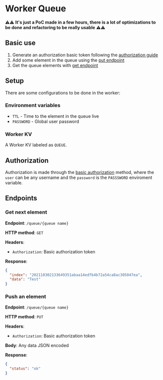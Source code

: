 # Worker Queue
:warning::warning: **It's just a PoC  made in a few hours, there is a lot of optimizations to be done and refactoring to be really usable** :warning::warning:

## Basic use
1. Generate an authorization basic token following the [authorization guide](#authorization) 
2. Add some element in the queue using the [put endpoint](#push-an-element)
3. Get the queue elements with [get endpoint](#get-next-element)

## Setup
There are some configurations to be done in the worker:

### Environment variables
- `TTL` - Time to the element in the queue live
- `PASSWORD` - Global user password

### Worker KV
A Worker KV labeled as `QUEUE`.

## Authorization
Authorization is made through the [basic authorization](https://datatracker.ietf.org/doc/html/rfc7617) method, where the `user` can be any username and the `password` is the `PASSSWORD` enviroment variable.

## Endpoints

### Get next element
**Endpoint**: `/queue/{queue name}`

**HTTP method**: `GET`

**Headers**:
- `Authorization`: Basic authorization token

**Response**:
```json
{
  "index": "202110302133649351abaa14edfb4b72a54ca8ac305047ea",
  "data": "Test"
}
```

### Push an element
**Endpoint**: `/queue/{queue name}`

**HTTP method**: `PUT`

**Headers**:
- `Authorization`: Basic authorization token

**Body**: Any data JSON encoded

**Response**:
```json
{
  "status": "ok"
}
```